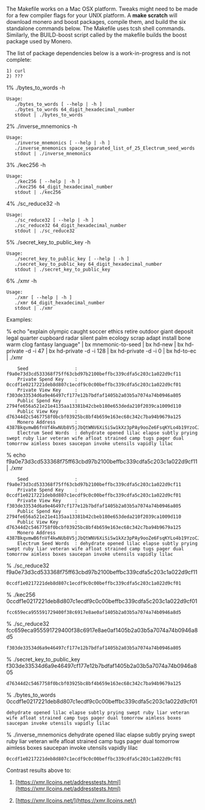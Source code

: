 The Makefile works on a Mac OSX platform. Tweaks might need to be made for a
few compiler flags for your UNIX platform.  A **make scratch** will download
monero and boost packages, compile them, and build the six standalone commands
below.  The Makefile uses tcsh shell commands.  Similarly, the BUILD-boost
script called by the makefile builds the boost package used by Monero.

The list of package dependencies below is a work-in-progress and is not complete:

```
1) curl
2) ???
```


1% ./bytes_to_words -h

```
Usage: 
   ./bytes_to_words [ --help | -h ]
   ./bytes_to_words 64_digit_hexadecimal_number
   stdout | ./bytes_to_words
```


2% ./inverse_mnemonics -h

```
Usage: 
   ./inverse_mnemonics [ --help | -h ]
   ./inverse_mnemonics space_separated_list_of_25_Electrum_seed_words
   stdout | ./inverse_mnemonics
```


3% ./kec256 -h

```
Usage: 
   ./kec256 [ --help | -h ]
   ./kec256 64_digit_hexadecimal_number
   stdout | ./kec256
```


4% ./sc_reduce32 -h

```
Usage: 
   ./sc_reduce32 [ --help | -h ]
   ./sc_reduce32 64_digit_hexadecimal_number
   stdout | ./sc_reduce32
```


5% ./secret_key_to_public_key -h

```
Usage: 
   ./secret_key_to_public_key [ --help | -h ]
   ./secret_key_to_public_key 64_digit_hexadecimal_number
   stdout | ./secret_key_to_public_key
```


6% ./xmr -h

```
Usage: 
   ./xmr [ --help | -h ]
   ./xmr 64_digit_hexadecimal_number
   stdout | ./xmr
```


Examples:

% echo "explain olympic caught soccer ethics retire outdoor giant deposit legal quarter cupboard radar silent palm ecology scrap adapt install bone warm clog fantasy language" | bx mnemonic-to-seed | bx hd-new | bx hd-private -d -i 47 | bx hd-private -d -i 128 | bx hd-private -d -i 0 | bx hd-to-ec | ./xmr
```
    Seed                 : f9a0e73d3cd533368f75ff63cbd97b2100beffbc339cdfa5c203c1a022d9cf11
    Private Spend Key    : 0ccdf1e0217221deb8d807c1ecdf9c0c00beffbc339cdfa5c203c1a022d9cf01
    Private View Key     : f303de33534d6a9e46497cf177e12b7bdfaf1405b2a03b5a7074a74b0946a805
    Public Spend Key     : 2794fe656a521e21e4135aa13381b42cbeb180e653deda210f2039ca1009d110
    Public View Key      : d76344d2c5467758f0bcbf03925bc8bf4b659e163ec68c342c7ba94b9679a125
    Monero Address       : 4387BkqvmwB6fnVf4kwNUb8V5jJbQtWNV6XiSiSw1kXz3pPAy9ooZe6FsqKYLo4b19YzoCJQPxWdy9j9kStsRLLg5B8R4Ke
    Electrum Seed Words  : dehydrate opened lilac elapse subtly prying swept ruby liar veteran wife afloat strained camp tugs pager dual tomorrow aimless boxes saucepan invoke utensils vapidly lilac
```

% echo f9a0e73d3cd533368f75ff63cbd97b2100beffbc339cdfa5c203c1a022d9cf11 | ./xmr
```
    Seed                 : f9a0e73d3cd533368f75ff63cbd97b2100beffbc339cdfa5c203c1a022d9cf11
    Private Spend Key    : 0ccdf1e0217221deb8d807c1ecdf9c0c00beffbc339cdfa5c203c1a022d9cf01
    Private View Key     : f303de33534d6a9e46497cf177e12b7bdfaf1405b2a03b5a7074a74b0946a805
    Public Spend Key     : 2794fe656a521e21e4135aa13381b42cbeb180e653deda210f2039ca1009d110
    Public View Key      : d76344d2c5467758f0bcbf03925bc8bf4b659e163ec68c342c7ba94b9679a125
    Monero Address       : 4387BkqvmwB6fnVf4kwNUb8V5jJbQtWNV6XiSiSw1kXz3pPAy9ooZe6FsqKYLo4b19YzoCJQPxWdy9j9kStsRLLg5B8R4Ke
    Electrum Seed Words  : dehydrate opened lilac elapse subtly prying swept ruby liar veteran wife afloat strained camp tugs pager dual tomorrow aimless boxes saucepan invoke utensils vapidly lilac
```

% ./sc_reduce32 f9a0e73d3cd533368f75ff63cbd97b2100beffbc339cdfa5c203c1a022d9cf11
```
0ccdf1e0217221deb8d807c1ecdf9c0c00beffbc339cdfa5c203c1a022d9cf01
```

% ./kec256 0ccdf1e0217221deb8d807c1ecdf9c0c00beffbc339cdfa5c203c1a022d9cf01
```
fcc659eca955591729400f38c6917e8ae0af1405b2a03b5a7074a74b0946a8d5
```

% ./sc_reduce32 fcc659eca955591729400f38c6917e8ae0af1405b2a03b5a7074a74b0946a8d5
```
f303de33534d6a9e46497cf177e12b7bdfaf1405b2a03b5a7074a74b0946a805
```

% ./secret_key_to_public_key f303de33534d6a9e46497cf177e12b7bdfaf1405b2a03b5a7074a74b0946a805
```
d76344d2c5467758f0bcbf03925bc8bf4b659e163ec68c342c7ba94b9679a125
```

% ./bytes_to_words 0ccdf1e0217221deb8d807c1ecdf9c0c00beffbc339cdfa5c203c1a022d9cf01
```
dehydrate opened lilac elapse subtly prying swept ruby liar veteran wife afloat strained camp tugs pager dual tomorrow aimless boxes saucepan invoke utensils vapidly lilac
```

% ./inverse_mnemonics dehydrate opened lilac elapse subtly prying swept ruby liar veteran wife afloat strained camp tugs pager dual tomorrow aimless boxes saucepan invoke utensils vapidly lilac
```
0ccdf1e0217221deb8d807c1ecdf9c0c00beffbc339cdfa5c203c1a022d9cf01
```

Contrast results above to:

1) [https://xmr.llcoins.net/addresstests.html](https://xmr.llcoins.net/addresstests.html)

2) [https://xmr.llcoins.net/](https://xmr.llcoins.net/)
